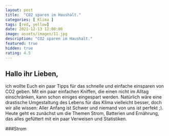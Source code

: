 ```yaml
---
layout: post
title:  "CO2 sparen im Haushalt."
categories: [ Klima ]
tags: [red, yellow]
date: 2021-12-13 12:00:00
image: assets/images/11.jpg   
description: "CO2 sparen im Haushalt."
featured: true
hidden: true
rating: 4.5
---
```

## Hallo ihr Lieben,
ich wollte Euch ein paar Tipps für das schnelle und einfache einsparen von CO2 geben. Mit ein paar einfachen Kniffen, die einen nicht im Alltag einschränken, kann schon einiges eingespart werden. Natürlich wäre eine drastische Umgestaltung des Lebens für das Klima vielleicht besser, doch wir alle wissen: Aller Anfang ist Schwer und niemand von uns ist perfekt ;).
Heute geht es zunächst um die Themen Strom, Batterien und Ernährung, das alles gefüttert mit ein paar Verweisen und Statistiken.

###Strom
